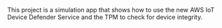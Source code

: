 This project is a simulation app that shows how to use the new AWS IoT Device Defender Service and the TPM to check for device integrity.
